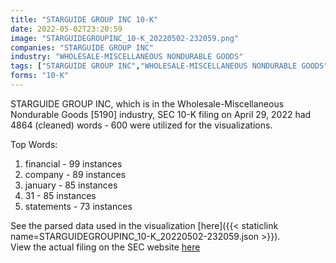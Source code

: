 ```yaml
---
title: "STARGUIDE GROUP INC 10-K"
date: 2022-05-02T23:20:59
image: "STARGUIDEGROUPINC_10-K_20220502-232059.png"
companies: "STARGUIDE GROUP INC"
industry: "WHOLESALE-MISCELLANEOUS NONDURABLE GOODS"
tags: ["STARGUIDE GROUP INC","WHOLESALE-MISCELLANEOUS NONDURABLE GOODS","04-29-2022","10-K"]
forms: "10-K"
---
```

STARGUIDE GROUP INC, which is in the Wholesale-Miscellaneous Nondurable Goods [5190] industry, SEC 10-K filing on April 29, 2022 had 4864 (cleaned) words - 600 were utilized for the visualizations.

Top Words:
1. financial - 99 instances
2. company - 89 instances
3. january - 85 instances
4. 31 - 85 instances
5. statements - 73 instances


See the parsed data used in the visualization [here]({{< staticlink name=STARGUIDEGROUPINC_10-K_20220502-232059.json >}}).  
View the actual filing on the SEC website [here](https://www.sec.gov/Archives/edgar/data/1803096/0001477932-22-002751.txt)
